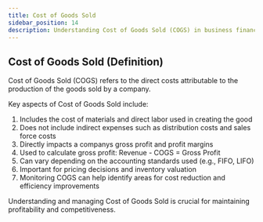 ```yaml
---
title: Cost of Goods Sold
sidebar_position: 14
description: Understanding Cost of Goods Sold (COGS) in business finance
---
```

## Cost of Goods Sold (Definition)
Cost of Goods Sold (COGS) refers to the direct costs attributable to the production of the goods sold by a company.

Key aspects of Cost of Goods Sold include:
1. Includes the cost of materials and direct labor used in creating the good
2. Does not include indirect expenses such as distribution costs and sales force costs
3. Directly impacts a companys gross profit and profit margins
4. Used to calculate gross profit: Revenue - COGS = Gross Profit
5. Can vary depending on the accounting standards used (e.g., FIFO, LIFO)
6. Important for pricing decisions and inventory valuation
7. Monitoring COGS can help identify areas for cost reduction and efficiency improvements

Understanding and managing Cost of Goods Sold is crucial for maintaining profitability and competitiveness.